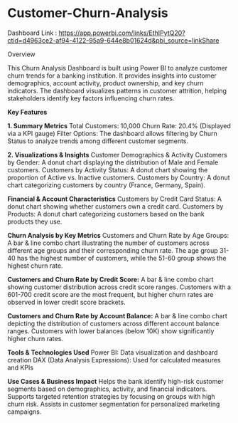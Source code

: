 # Customer-Churn-Analysis
Dashboard Link : https://app.powerbi.com/links/EthIPytQ20?ctid=d4963ce2-af94-4122-95a9-644e8b01624d&pbi_source=linkShare 

Overview

This Churn Analysis Dashboard is built using Power BI to analyze customer churn trends for a banking institution. It provides insights into customer demographics, account activity, product ownership, and key churn indicators. The dashboard visualizes patterns in customer attrition, helping stakeholders identify key factors influencing churn rates.

**Key Features**

**1. Summary Metrics**
   Total Customers: 10,000
   Churn Rate: 20.4% (Displayed via a KPI gauge)
   Filter Options: The dashboard allows filtering by Churn Status to analyze trends among different customer segments.
   

**2. Visualizations & Insights**
   Customer Demographics & Activity
   Customers by Gender: A donut chart displaying the distribution of Male and Female customers.
   Customers by Activity Status: A donut chart showing the proportion of Active vs. Inactive customers.
   Customers by Country: A donut chart categorizing customers by country (France, Germany, Spain).
   

 **Financial & Account Characteristics**
   Customers by Credit Card Status: A donut chart showing whether customers own a credit card.
   Customers by Products: A donut chart categorizing customers based on the bank products they use.
   

**Churn Analysis by Key Metrics**
Customers and Churn Rate by Age Groups:
 A bar & line combo chart illustrating the number of customers across different age groups and their corresponding churn rate.
 The age group 31-40 has the highest number of customers, while the 51-60 group shows the highest churn rate.
 

 **Customers and Churn Rate by Credit Score:**
  A bar & line combo chart showing customer distribution across credit score ranges.
  Customers with a 601-700 credit score are the most frequent, but higher churn rates are observed in lower credit score brackets.
  

 **Customers and Churn Rate by Account Balance:**
  A bar & line combo chart depicting the distribution of customers across different account balance ranges.
  Customers with lower balances (below 10K) show significantly higher churn rates.
  

**Tools & Technologies Used**
Power BI: Data visualization and dashboard creation
DAX (Data Analysis Expressions): Used for calculated measures and KPIs

**Use Cases & Business Impact**
Helps the bank identify high-risk customer segments based on demographics, activity, and financial indicators.
Supports targeted retention strategies by focusing on groups with high churn risk.
Assists in customer segmentation for personalized marketing campaigns.
